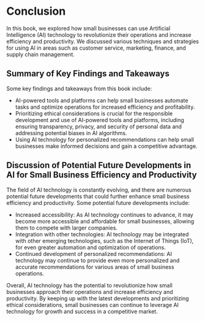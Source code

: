 # Conclusion

In this book, we explored how small businesses can use Artificial Intelligence (AI) technology to revolutionize their operations and increase efficiency and productivity. We discussed various techniques and strategies for using AI in areas such as customer service, marketing, finance, and supply chain management.

Summary of Key Findings and Takeaways
-------------------------------------

Some key findings and takeaways from this book include:

* AI-powered tools and platforms can help small businesses automate tasks and optimize operations for increased efficiency and profitability.
* Prioritizing ethical considerations is crucial for the responsible development and use of AI-powered tools and platforms, including ensuring transparency, privacy, and security of personal data and addressing potential biases in AI algorithms.
* Using AI technology for personalized recommendations can help small businesses make informed decisions and gain a competitive advantage.

Discussion of Potential Future Developments in AI for Small Business Efficiency and Productivity
------------------------------------------------------------------------------------------------

The field of AI technology is constantly evolving, and there are numerous potential future developments that could further enhance small business efficiency and productivity. Some potential future developments include:

* Increased accessibility: As AI technology continues to advance, it may become more accessible and affordable for small businesses, allowing them to compete with larger companies.
* Integration with other technologies: AI technology may be integrated with other emerging technologies, such as the Internet of Things (IoT), for even greater automation and optimization of operations.
* Continued development of personalized recommendations: AI technology may continue to provide even more personalized and accurate recommendations for various areas of small business operations.

Overall, AI technology has the potential to revolutionize how small businesses approach their operations and increase efficiency and productivity. By keeping up with the latest developments and prioritizing ethical considerations, small businesses can continue to leverage AI technology for growth and success in a competitive market.

